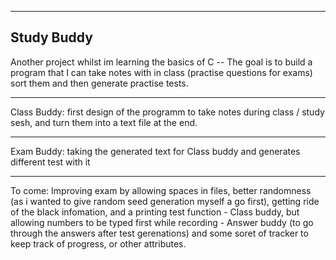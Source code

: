 ---------
Study Buddy
---------
Another project whilst im learning the basics of C -- The goal is to build a program that I can take notes with in class (practise questions for exams) sort them and then generate practise tests.
_______________
Class Buddy: first design of the programm to take notes during class / study sesh, and turn them into a text file at the end.
______________
Exam Buddy: taking the generated text for Class buddy and generates different test with it
____________________________
To come: Improving exam by allowing spaces in files, better randomness (as i wanted to give random seed generation myself a go first), getting ride of the black infomation, and a printing test function - Class buddy, but allowing numbers to be typed first while recording - Answer buddy (to go through the answers after test gerenations) and some soret of tracker to keep track of progress, or other attributes. 
